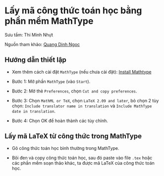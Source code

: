 # Lấy mã công thức toán học bằng phần mềm MathType

Sưu tầm: Thi Minh Nhựt

Nguồn tham khảo: [Quang Dinh Ngoc](http://quangdinhngoc.blogspot.com/2011/11/huong-dan-chinh-mathtype-e-lay-ma-latex.html)

## Hướng dẫn thiết lập

* Xem thêm cách cài đặt `MathType` (nếu chưa cài đặt): [Install Mathtype](https://github.com/h3int2um/software/blob/master/mathtype/install-mathtype.md)

* Bước 1: Mở phần `MathType` (vào `Start`).

* Bước 2: Mở thẻ `Preferences`, chọn `Cut and copy preferences`.

* Bước 3: Chọn `MathML or TeX`, chọn `LaTeX 2.09 and later`, bỏ chọn 2 tùy chọn: `Include translator name in translation` và `Include MathType date in translation`.

* Bước 4: Chọn OK để hoàn thành các tùy chỉnh.

## Lấy mã LaTeX từ công thức trong MathType

* Gõ công thức toán học bình thường trong MathType.

* Bôi đen và copy công thức toán học, sau đó paste vào file `.tex` hoặc các phần mềm soạn thảo khác, ta được mã LaTeX của công thức toán học.